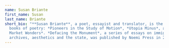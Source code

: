 ```yaml
---
name: Susan Briante
first_name: Susan
last_name: Briante
short_bio: "**Susan Briante**, a poet, essayist and translator, is the author of
  books of poetry: *Pioneers in the Study of Motion*, *Utopia Minus*, and *The
  Market Wonders*. *Defacing the Monument*, a series of essays on immigration,
  archives, aesthetics and the state, was published by Noemi Press in 2020."
---
```

